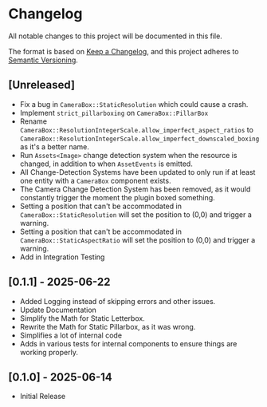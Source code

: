 # Changelog
All notable changes to this project will be documented in this file.

The format is based on [Keep a Changelog](https://keepachangelog.com/en/1.1.0/),
and this project adheres to [Semantic Versioning](https://semver.org/spec/v2.0.0.html).


## [Unreleased]
- Fix a bug in `CameraBox::StaticResolution` which could cause a crash.
- Implement `strict_pillarboxing` on `CameraBox::PillarBox`
- Rename `CameraBox::ResolutionIntegerScale.allow_imperfect_aspect_ratios` to `CameraBox::ResolutionIntegerScale.allow_imperfect_downscaled_boxing` as it's a better name.
- Run `Assets<Image>` change detection system when the resource is changed, in addition to when `AssetEvents` is emitted.
- All Change-Detection Systems have been updated to only run if at least one entity with a `CameraBox` component exists.
- The Camera Change Detection System has been removed, as it would constantly trigger the moment the plugin boxed something.
- Setting a position that can't be accommodated in `CameraBox::StaticResolution` will set the position to (0,0) and trigger a warning.
- Setting a position that can't be accommodated in `CameraBox::StaticAspectRatio` will set the position to (0,0) and trigger a warning.
- Add in Integration Testing

## [0.1.1] - 2025-06-22  
- Added Logging instead of skipping errors and other issues.
- Update Documentation
- Simplify the Math for Static Letterbox.
- Rewrite the Math for Static Pillarbox, as it was wrong.
- Simplifies a lot of internal code
- Adds in various tests for internal components to ensure things are working properly.

## [0.1.0] - 2025-06-14  
- Initial Release
